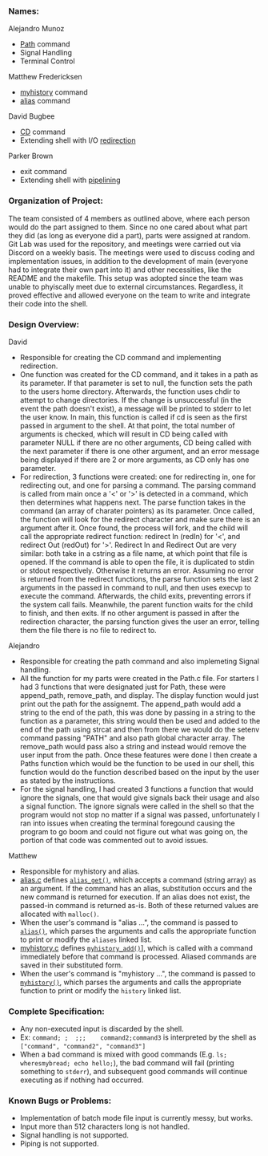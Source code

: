 ### Names:  
Alejandro Munoz
- [Path](Path.c) command
- Signal Handling
- Terminal Control

Matthew Fredericksen
- [myhistory](myhistory.c) command
- [alias](alias.c) command

David Bugbee 
- [CD](CD.c) command
- Extending shell with I/O [redirection](Redirect.c)

Parker Brown
- exit command
- Extending shell with [pipelining](piping.c) 

### Organization of Project: 
The team consisted of 4 members as outlined above, where each person would do the part assigned to them. Since no one cared about what part they did (as long as everyone did a part), parts were assigned at random. Git Lab was used for the repository, and meetings were carried out via Discord on a weekly basis. The meetings were used to discuss coding and implementation issues, in addition to the development of main (everyone had to integrate their own part into it) and other necessities, like the README and the makefile. This setup was adopted since the team was unable to phyiscally meet due to external circumstances. Regardless, it proved effective and allowed everyone on the team to write and integrate their code into the shell.

### Design Overview: 
David 
- Responsible for creating the CD command and implementing redirection. 
- One function was created for the CD command, and it takes in a path as its parameter. If that parameter is set to null, the function sets the path to the users home directory. Afterwards, the function uses chdir to attempt to change directories. If the change is unsuccessful (in the event the path doesn't exist), a message will be printed to stderr to let the user know. In main, this function is called if cd is seen as the first passed in argument to the shell. At that point, the total number of arguments is checked, which will result in CD being called with parameter NULL if there are no other arguments, CD being called with the next parameter if there is one other argument, and an error message being displayed if there are 2 or more arguments, as CD only has one parameter. 
- For redirection, 3 functions were created: one for redirecting in, one for redirecting out, and one for parsing a command. The parsing command is called from main once a '<' or '>' is detected in a command, which then determines what happens next. The parse function takes in the command (an array of charater pointers) as its parameter. Once called, the function will look for the redirect character and make sure there is an argument after it. Once found, the process will fork, and the child will call the appropriate redirect function: redirect In (redIn) for '<', and redirect Out (redOut) for '>'. Redirect In and Redirect Out are very similar: both take in a cstring as a file name, at which point that file is opened. If the command is able to open the file, it is duplicated to stdin or stdout respectively. Otherwise it returns an error. Assuming no error is returned from the redirect functions, the parse function sets the last 2 arguments in the passed in command to null, and then uses execvp to execute the command. Afterwards, the child exits, preventing errors if the system call fails. Meanwhile, the parent function waits for the child to finish, and then exits. If no other argument is passed in after the redirection character, the parsing function gives the user an error, telling them the file there is no file to redirect to.
	
Alejandro
- Responsible for creating the path command and also implemeting Signal handling. 
- All the function for my parts were created in the Path.c file. For starters I had 3 functions that were designated just for Path, these were append_path, remove_path, and display. The display function would just print out the path for the assignemt. The append_path would add a string to the end of the path, this was done by passing in a string to the function as a parameter, this string would then be used and added to the end of the path using strcat and then from there we would do the setenv command passing "PATH" and also path global character array. The remove_path would pass also a string and instead would remove the user input from the path. Once these features were done I then create a Paths function which would be the function to be used in our shell, this function would do the function described based on the input by the user  as stated by the instructions. 
- For the signal handling, I had created 3 functions a function that would ignore the signals, one that would give signals back their usage and also a signal function. The ignore signals were called in the shell so that the program would not stop no matter if a signal was passed, unfortunately I ran into issues when creating the terminal foregound causing the program to go boom and could not figure out what was going on, the portion of that code was commented out to avoid issues.

Matthew
- Responsible for myhistory and alias.
- [alias.c](alias.c) defines [`alias_get()`](alias.c#L172), which accepts a command (string array) as an argument. If the command has an alias, substitution occurs and the new command is returned for execution. If an alias does not exist, the passed-in command is returned as-is. Both of these returned values are allocated with `malloc()`.
- When the user's command is "alias ...", the command is passed to [`alias()`](alias.c#L131), which parses the arguments and calls the appropriate function to print or modify the `aliases` linked list.
- [myhistory.c](myhistory.c) defines [`myhistory_add()`](myhistory.c#37)], which is called with a command immediately before that command is processed. Aliased commands are saved in their substituted form.
- When the user's command is "myhistory ...", the command is passed to [`myhistory()`](myhistory.c#L127), which parses the arguments and calls the appropriate function to print or modify the `history` linked list.

### Complete Specification:
- Any non-executed input is discarded by the shell.
- Ex: `command; ;  ;;;    command2;command3` is interpreted by the shell as `["command", "command2", "command3"]`
- When a bad command is mixed with good commands (E.g. `ls; wheresmybread; echo hello;`), the bad command will fail (printing something to `stderr`), and subsequent good commands will continue executing as if nothing had occurred.

### Known Bugs or Problems: 
- Implementation of batch mode file input is currently messy, but works.
- Input more than 512 characters long is not handled.
- Signal handling is not supported.
- Piping is not supported.